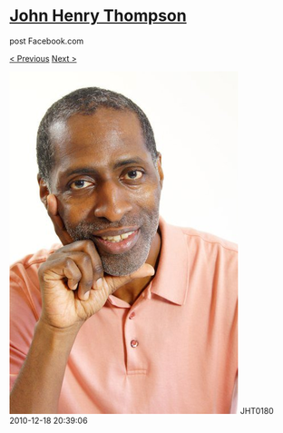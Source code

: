 # [John Henry Thompson](../README.md)
post Facebook.com

[< Previous](2010-12-18-6.md) [Next >](2010-12-18-8.md)

[![](../media/2010-12-18/Fam-2010-JHT0180.jpg)](../README.md)
JHT0180
2010-12-18 20:39:06